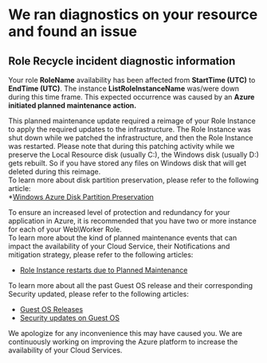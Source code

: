 <properties
	pageTitle="CloudServices RCA"
	description="RCA - Planned Maintenance - Role Recyle"
	infoBubbleText="Found recent reboot. See details on the right."
	service="microsoft.classiccompute"
	resource="domainnames"
	authors="chiragpa"
	displayOrder=""
	articleId="RoleRecycle_GuestOSUpdate_All_Instances_Down"
    diagnosticScenario="CloudServiceRolecyle"
	selfHelpType="rca"
	supportTopicIds="32422590"
	resourceTags=""
	productPesIds="13185"
	cloudEnvironments="public"
/>
# We ran diagnostics on your resource and found an issue

<!--issueDescription-->
## **Role Recycle incident diagnostic information** ##

Your role **<!--$RoleName-->RoleName<!--/$RoleName-->** availability has been affected from **<!--$StartTime-->StartTime<!--/$StartTime--> (UTC)**  to **<!--$EndTime-->EndTime<!--/$EndTime--> (UTC)**.  The instance **<!--$ListRoleInstanceName-->ListRoleInstanceName<!--/$ListRoleInstanceName-->**  was/were down during this time frame. This expected occurrence was caused by an **Azure initiated planned maintenance action.**  

<!--/issueDescription-->

This planned maintenance update required a reimage of your Role Instance to apply the required updates to the infrastructure. The Role Instance was shut down while we patched the infrastructure, and then the Role Instance was restarted. Please note that during this patching activity while we preserve the Local Resource disk (usually C:), the Windows disk (usually D:) gets rebuilt. So if you have stored any files on Windows disk that will get deleted during this reimage.<br> To learn more about disk partition preservation, please refer to the following article:<br>
*[Windows Azure Disk Partition Preservation](https://blogs.msdn.microsoft.com/kwill/2012/10/05/windows-azure-disk-partition-preservation/)<br>

To ensure an increased level of protection and redundancy for your application in Azure, it is recommended that you have two or more instance for each of your Web\Worker Role.<br>
To learn more about the kind of planned maintenance events that can impact the availability of your Cloud Service, their Notifications and mitigation strategy, please refer to the following articles:<br>
* [Role Instance restarts due to Planned Maintenance](https://blogs.msdn.microsoft.com/kwill/2012/09/19/role-instance-restarts-due-to-os-upgrades/)<br>

To learn more about all the past Guest OS release and their corresponding Security updated, please refer to the following articles:<br>
* [Guest OS Releases](https://docs.microsoft.com/azure/cloud-services/cloud-services-guestos-update-matrix#releases)<br>
* [Security updates on Guest OS](https://docs.microsoft.com/azure/cloud-services/cloud-services-guestos-msrc-releases)<br>

We apologize for any inconvenience this may have caused you. We are continuously working on improving the Azure platform to increase the availability of your Cloud Services.